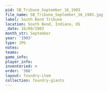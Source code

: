 ```yaml
---
pid: SB_Tribune_September_16_1903
file_name: SB_Tribune_September_16_1903.jpg
label: South Bend Tribune
location: South Bend, Indiana, US
_date: 16/09/1903
month_str: September
year: '1903'
type: JPG
notes: 
teams: 
game_info: 
player_info: 
inventoried: n
order: '366'
layout: foundry-item
collection: foundry-giants
---
```

